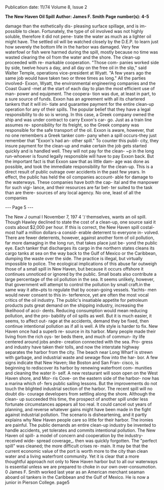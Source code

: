Publication date: 11/74
Volume 8, Issue 2

**The New Haven Oil Spill**
**Author: James F. Smith**
**Page number(s): 4-5**

damage than the esthetically dis-
pleasing surface spillage, and is im-
possible to clean. Fortunately, the 
type of oil involved was not highly 
soluble, therefore it did not pene-
trate the water as much as a lighter 
oil might have. The settled oil will 
be watched closely by the D.E.P. to 
learn just how severely the bottom 
life in the harbor was damaged. Very 
few waterfowl or fish were harmed 
during the spill, mostly because no 
time was wasted clearing the oil 
from the water and the shore. 
The clean-up proceeded with re-
markable cooperation. "Those com-
panies worked side by side, twelve 
hours a day, and all day on the free 
oil in the slip," said Walter Temple, 
operations vice-president at Wyatt. 
"A few years ago the same job would 
have taken two or three times as 
long." All the parties involved-
Exxon, Wyatt, the environmental 
engineering companies and the Coast 
Guard -met at the start of each day 
to plan the most efficient use of man-
power and equipment. The coopera-
tion was due, at least in part, to a 
sure source of funds. 
Exxon has an agreement with all 
its chartered tankers that it will ini-
tiate and guarantee payment for the 
entire clean-up operation for any of 
their spills. The popular belief that 
they have a legal responsibility to do 
so is wrong. In this case, a Greek 
company owned the ship and was 
under contract to carry Exxon's car-
go. Just as a train line assumes re-
sponsibility for its freight, so the 
Greek company was responsible for 
the safe transport of the oil. 
Exxon is aware, however, that no 
one remembers a Greek tanker com-
pany when a spill occurs-they just 
remember that "Exxon's had an-
other spill." To counter this publi-
city, they insure payment for the 
clean-up and make certain the job 
gets started quickly and is handled 
well. They will not pay for the clean-
~p in the long run-whoever is found 
legally responsible will have to pay 
Exxon back. But the important fact 
is that Exxon saw that as little dam-
age was done as possible, and took 
the immediate responsibility for the 
clean-up. This is a direct result of 
public outrage over accidents in the 
past few years. In effect, the public 
has held the oil companies account-
able for damage to the waterways. 
These companies have both the cap-
ital and the manpower for such vigi-
lance, and their resources are far bet-
ter suited to the task than are there-
sources of any local agency. 
No one, least of all the companies 


--- Page 5 ---

The New J oumal I November 7, 197 4 
'/ 
themselves, wants an oil spill. 
Though Hawley declined to state the 
cost of a clean-up, one source said it 
costs about $2,000 per hour. If this is 
correct, the New Haven spill costal-
most half a million dollars-a consid-
erable deterrent to everyone in-
volved. There are fewer deterrents, 
however, against another form of oil 
pollution, far more damaging in the 
long run, that takes place just be-
yond the public eye. 
Each tanker that discharges its 
cargo in the northern states cleans 
its cargo tanks at sea on the way 
back to the Gulf of Mexico or the 
Caribbean, dumping the waste over 
the side. The practice is illegal, but 
virtually impossible to police. The 
ecological implications of this abuse 
far outweigh those of a small spill 
in New Haven, but because it occurs 
offshore it continues unnoticed or 
ignored by the public. 
Small boats also contribute a large 
percentage of the oil pollution in the 
sea. It seems unlikely, however, that 
government will attempt to control 
the pollution by small craft.in the 
same way it atte~pts to regulate 
that by ocean-going vessels. Yachts-
men would never consent to this in-
terference, yet are often the most 
vocal critics of the oil industry. 
The public's insatiable appetite 
for petroleum products puts great 
demand on the shipping industry, 
increasing the likelihood of acci-
dents. Reducing consumption would 
mean reducing pollution, and the pro-
bability of oil spills as well. But it is 
much easier, it seems, to affect out-
rage at the accidents, demand they 
be fixed, then continue intentional 
pollution as if all is well. A life style 
is harder to fix. 
New Haven once had a superb re-
source in its harbor. Many people 
made their living from the rich oys-
ter beds there, and much of commun-
ity life centered around jobs andre-
creation connected with the sea. Pro-
gress and industry have taken their 
tolls, and now the interstate highway 
separates the harbor from the city. 
The beach near Long Wharf is 
strewn with garbage, and industrial 
waste and sewage flow into the har-
bor. 
A few signs indicate that New 
Haven; like Boston and San Fran-
cisco, is beginning to rediscover its 
harbor by renewing waterfront com-
munities and cleaning the water it-
self. A new restaurant will soon open 
on the West Haven shore, and Mor-
ris Cove- on the eastern side of the 
harbor- now has a marina which of-
fers public sailing lessons. But the 
improvements do not touch the 
blighted industrial section of the 
harbor. 
The recent spill will no doubt dis-
courage developers from settling 
along the shore. Although the clean-
up succeeded this time, the prospect 
of another spill under less fortunate 
circumstances appears all too real. 
It could cancel out years of planning, 
and reverse whatever gains might 
have been made in the fight against 
industrial pollution. The scenario is 
disheartening, and it partly explains 
why New Haven people care so little 
for their harbor. 
The ironies are painful. The public 
demands an entire clean-up industry 
be invented to handle accidents, yet 
tolerates and commits intentional 
pollution. The New Haven oil spill-
a model of concern and cooperation 
by the industry-received wide-
spread coverage_. then was quickly 
forgotten. The "perfect spill" was 
cleaned; the more difficult crises re-
main. It may be that the current 
economic value of the port is worth 
more to the city than clean water and 
a living waterfront community. Yet 
it is clear that a more thoughtful 
approach not only to New Haven 
harbor but to all our waterways is 
essential unless we are prepared to 
choke in our own over-consumotion. 0 
James F. Smith worked last year as 
an American merchant seaman aboard 
oil tankers in the Caribbean and the 
Gulf of Mexico. He is now a junior in 
Pierson College. 
page5